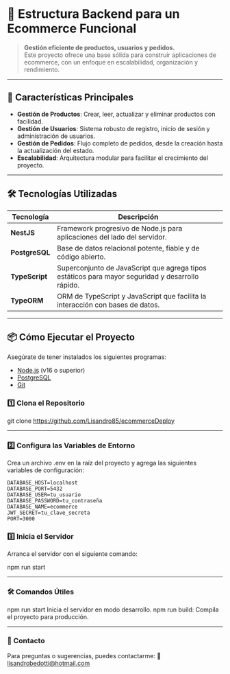 # 🛒 Estructura Backend para un Ecommerce Funcional  

> **Gestión eficiente de productos, usuarios y pedidos.**  
> Este proyecto ofrece una base sólida para construir aplicaciones de ecommerce, con un enfoque en escalabilidad, organización y rendimiento.

---

## 🚀 **Características Principales**  

- **Gestión de Productos**: Crear, leer, actualizar y eliminar productos con facilidad.  
- **Gestión de Usuarios**: Sistema robusto de registro, inicio de sesión y administración de usuarios.  
- **Gestión de Pedidos**: Flujo completo de pedidos, desde la creación hasta la actualización del estado.  
- **Escalabilidad**: Arquitectura modular para facilitar el crecimiento del proyecto.  

---

## 🛠 **Tecnologías Utilizadas**  

| **Tecnología** | **Descripción** |
|----------------|-----------------|
| **NestJS**     | Framework progresivo de Node.js para aplicaciones del lado del servidor. |
| **PostgreSQL** | Base de datos relacional potente, fiable y de código abierto. |
| **TypeScript** | Superconjunto de JavaScript que agrega tipos estáticos para mayor seguridad y desarrollo rápido. |
| **TypeORM**    | ORM de TypeScript y JavaScript que facilita la interacción con bases de datos. |

---

## 📦 **Cómo Ejecutar el Proyecto**

Asegúrate de tener instalados los siguientes programas:  
- [Node.js](https://nodejs.org/) (v16 o superior)  
- [PostgreSQL](https://www.postgresql.org/)  
- [Git](https://git-scm.com/)  

### 1️⃣ **Clona el Repositorio**

git clone https://github.com/Lisandro85/ecommerceDeploy

---

### 2️⃣ Configura las Variables de Entorno
Crea un archivo .env en la raíz del proyecto y agrega las siguientes variables de configuración:

```env
DATABASE_HOST=localhost
DATABASE_PORT=5432
DATABASE_USER=tu_usuario
DATABASE_PASSWORD=tu_contraseña
DATABASE_NAME=ecommerce
JWT_SECRET=tu_clave_secreta
PORT=3000
```

### 3️⃣ Inicia el Servidor
Arranca el servidor con el siguiente comando:

npm run start

---

### 🛠️ Comandos Útiles
npm run start Inicia el servidor en modo desarrollo.
npm run build: Compila el proyecto para producción.

---

### 📧 Contacto
Para preguntas o sugerencias, puedes contactarme:
📩 lisandrobedotti@hotmail.com


